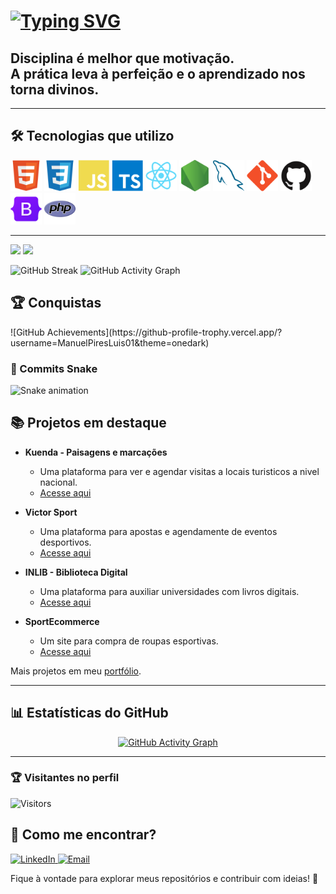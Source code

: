 <h1 align="left">
  <a href="https://git.io/typing-svg">
    <img src="https://readme-typing-svg.herokuapp.com?font=Fira+Code&weight=300&size=50&duration=4000&pause=500&color=708090&center=true&vCenter=true&random=false&width=1000&lines=Olá,+meu+nome+é+Manuel+Pires+Luís;Sou+desenvolvedor+web+fullstack;Sou+apaixonado+por+tecnologia;Educação;Arte;Games;Animes;e+muita+ficção+lol;Bem-vindo+ao+meu+GitHub!" alt="Typing SVG" />
  </a>
</h1>

<h2 display="flex" gap="20px" flex-wrap="wrap">Disciplina é melhor que motivação.</br> A prática leva à perfeição e o aprendizado nos torna divinos.</h2>

---

<h2>🛠️ Tecnologias que utilizo</h2>
<div display="flex" flex-wrap="wrap" gap="30px"> 
 <img height="50px" width="50px" src="https://raw.githubusercontent.com/devicons/devicon/master/icons/html5/html5-original.svg" alt="HTML5">

  <img  height="50px" width="50px" src="https://raw.githubusercontent.com/devicons/devicon/master/icons/css3/css3-original.svg" alt="CSS3">

  <img  height="50px" width="50px" src="https://raw.githubusercontent.com/devicons/devicon/master/icons/javascript/javascript-plain.svg" alt="JavaScript">

  <img  height="50px" width="50px" src="https://raw.githubusercontent.com/devicons/devicon/master/icons/typescript/typescript-plain.svg" alt="TypeScript">

  <img  height="50px" width="50px"  src="https://raw.githubusercontent.com/devicons/devicon/master/icons/react/react-original.svg" alt="React">

  <img height="50px" width="50px"   src="https://raw.githubusercontent.com/devicons/devicon/master/icons/nodejs/nodejs-original.svg" alt="Node.js">

  <img  height="50px" width="50px"  src="https://raw.githubusercontent.com/devicons/devicon/master/icons/mysql/mysql-original.svg" alt="MySQL">

  <img  height="50px" width="50px" src="https://raw.githubusercontent.com/devicons/devicon/master/icons/git/git-original.svg" alt="Git">

  <img height="50px" width="50px" src="https://raw.githubusercontent.com/devicons/devicon/master/icons/github/github-original.svg" alt="GitHub">

  <img  height="50px" width="50px"  src="https://raw.githubusercontent.com/devicons/devicon/master/icons/bootstrap/bootstrap-original.svg" alt="Bootstrap">

  <img  height="50px" width="50px"  src="https://raw.githubusercontent.com/devicons/devicon/master/icons/php/php-original.svg" alt="PHP">
</div>

---


<div display="flex" flex-wrap="wrap" gap="30px"> 
  <img height="150em" src="https://github-readme-stats.vercel.app/api?username=ManuelPiresLuis01&show_icons=true&theme=dracula&include_all_commits=true&count_private=true" style="max-width: 100%;">
  <img height="150em" src="https://github-readme-stats.vercel.app/api/top-langs/?username=ManuelPiresLuis01&layout=compact&langs_count=7&theme=dracula" style="max-width: 100%;">
</div>

![GitHub Streak](https://github-readme-streak-stats.herokuapp.com/?user=ManuelPiresLuis01&theme=dracula)
![GitHub Activity Graph](https://github-readme-activity-graph.vercel.app/graph?username=ManuelPiresLuis01&theme=dracula)

<h2>🏆 Conquistas </h2>
![GitHub Achievements](https://github-profile-trophy.vercel.app/?username=ManuelPiresLuis01&theme=onedark)

### 🐍 Commits Snake  
![Snake animation](https://github.com/ManuelPiresLuis01/ManuelPiresLuis01/blob/output/github-contribution-grid-snake.svg)


  
<h2>📚 Projetos em destaque</h2>

- **Kuenda - Paisagens e marcações**
  - Uma plataforma para ver e agendar visitas a locais turisticos a nivel nacional.
  - [Acesse aqui]([https://manuelpiresluis01.github.io/InLib-Biblioteca-Digital/](https://github.com/ManuelPiresLuis01/Kuenda-landing-Page))

- **Victor Sport**
  - Uma plataforma para apostas e agendamente de eventos desportivos.
  - [Acesse aqui](https://github.com/ManuelPiresLuis01/VictorSport)


- **INLIB - Biblioteca Digital**
  - Uma plataforma para auxiliar universidades com livros digitais.
  - [Acesse aqui](https://manuelpiresluis01.github.io/InLib-Biblioteca-Digital/)

- **SportEcommerce**
  - Um site para compra de roupas esportivas.
  - [Acesse aqui](https://manuelpiresluis01.github.io/site-do-curso-de-bootstrap-da-udemy/)

Mais projetos em meu [portfólio](https://manuelpiresluis01.github.io/Manuel-Pires-Luis/#).

---

<h2>📊 Estatísticas do GitHub</h2>

<p align="center">
  <a href="https://github.com/ashutosh00710/github-readme-activity-graph">
    <img src="https://github-readme-activity-graph.vercel.app/graph?username=ManuelPiresLuis01&bg_color=241f31&color=77767b&line=1a5fb4&point=26a269&area=true&hide_border=true" alt="GitHub Activity Graph" />
  </a>
</p>

---


### 🏆 Visitantes no perfil  
![Visitors](https://komarev.com/ghpvc/?username=ManuelPiresLuis01&color=blue)


<h2>👤 Como me encontrar?</h2>
<p align="left">
  <a href="https://www.linkedin.com/in/manuelpiresluis">
    <img src="https://img.shields.io/badge/LinkedIn-0A66C2?style=for-the-badge&logo=linkedin&logoColor=white" alt="LinkedIn" />
  </a>
  <a href="mailto:manuelpiresluis@gmail.com">
    <img src="https://img.shields.io/badge/Email-D14836?style=for-the-badge&logo=gmail&logoColor=white" alt="Email" />
  </a>
</p>

Fique à vontade para explorar meus repositórios e contribuir com ideias! 🚀


